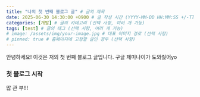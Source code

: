 ```yaml
---
title: "나의 첫 번째 블로그 글" # 글의 제목
date: 2025-06-30 14:30:00 +0900 # 글 작성 시간 (YYYY-MM-DD HH:MM:SS +/-TTTT)
categories: [개발] # 글의 카테고리 (선택 사항, 여러 개 가능)
tags: [test] # 글의 태그 (선택 사항, 여러 개 가능)
# image: /assets/img/your-image.jpg # 대표 이미지 경로 (선택 사항)
# pinned: true # 홈페이지에 고정할 글인 경우 (선택 사항)
---
```


안녕하세요! 이것은 저의 첫 번째 블로그 글입니다.
구글 제미나이가 도와줬어yo

### 첫 블로그 시작

많 관 부!!!
